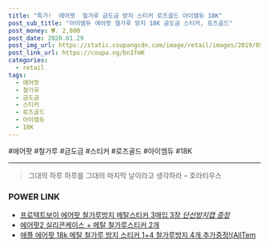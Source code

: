 ```yaml
--- 
title: "특가!  에어팟  철가루 금도금 방지 스티커 로즈골드 아이엠듀 18K" 
post_sub_title: "아이엠듀 에어팟 철가루 방지 18K 금도금 스티커, 로즈골드" 
post_money: ₩. 2,800 
post_date: 2020.01.29 
post_img_url: https://static.coupangcdn.com/image/retail/images/2019/05/14/12/2/93e5baa9-7457-4d01-b44e-ac52acd20d26.jpg 
post_link_url: https://coupa.ng/bnIfmK 
categories: 
  - retail 
tags: 
  - 에어팟 
  - 철가루 
  - 금도금 
  - 스티커 
  - 로즈골드 
  - 아이엠듀 
  - 18K 
--- 
```

  #에어팟 #철가루 #금도금 #스티커 #로즈골드 #아이엠듀 #18K 
<hr> 

> 그대의 하루 하루를 그대의 마지막 날이라고 생각하라 – 호라티우스 


### POWER LINK

* <a href="https://blog.naver.com/fasyy4321/221791020051" target="_blank">프로텍트보이 에어팟 철가루방지 메탈스티커 3매입 3장 *단선방지캡 증정*</a>
* <a href="https://blog.naver.com/sakai111/221783400971" target="_blank">에어팟2 실리콘케이스 + 메탈 철가루스티커 2개</a>
* <a href="https://blog.naver.com/sakai111/221784360677" target="_blank">애플 에어팟 18k 메탈 철가루 방지 스티커 1+4 철가루방지 4개 추가증정!(AllTem</a>
